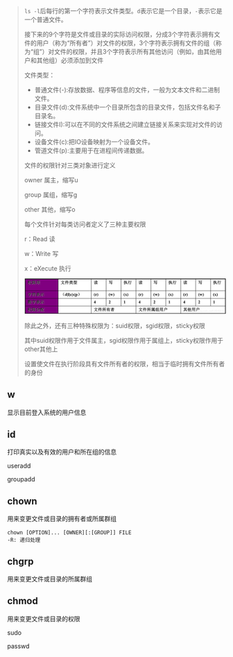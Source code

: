 > `ls -l`后每行的第一个字符表示文件类型。`d`表示它是一个目录，`-`表示它是一个普通文件。
>
> 接下来的9个字符是文件或目录的实际访问权限，分成3个字符表示拥有文件的用户（称为“所有者”）对文件的权限，3个字符表示拥有文件的组（称为“组”）对文件的权限，并且3个字符表示所有其他访问（例如，由其他用户和其他组）必须添加到文件
>
> 文件类型：
>
> - 普通文件(-):存放数据、程序等信息的文件，一般为文本文件和二进制文件。
> - 目录文件(d):文件系统中一个目录所包含的目录文件，包括文件名和子目录名。
> - 链接文件I):可以在不同的文件系统之间建立链接关系来实现对文件的访问。
> - 设备文件(c):把IO设备映射为一个设备文件。
> - 管道文件(p):主要用于在进程间传递数据。
>
> 文件的权限针对三类对象进行定义
>
> owner 属主，缩写u
>
> group 属组，缩写g
>
> other 其他，缩写o
>
> 每个文件针对每类访问者定义了三种主要权限
>
> r：Read 读
>
> w：Write 写
>
> x：eXecute 执行
>
> ![20181230191538790](.img/2.linux-用户&权限.assets/20181230191538790.png)
>
> 除此之外，还有三种特殊权限为：suid权限，sgid权限，sticky权限
>
> 其中suid权限作用于文件属主，sgid权限作用于属组上，sticky权限作用于other其他上
>
> 设置使文件在执行阶段具有文件所有者的权限，相当于临时拥有文件所有者的身份

## w

显示目前登入系统的用户信息



## id

打印真实以及有效的用户和所在组的信息

useradd

groupadd



## chown

用来变更文件或目录的拥有者或所属群组

```
chown [OPTION]... [OWNER][:[GROUP]] FILE
-R: 递归处理
```



## chgrp

用来变更文件或目录的所属群组



## chmod

用来变更文件或目录的权限



sudo

passwd

